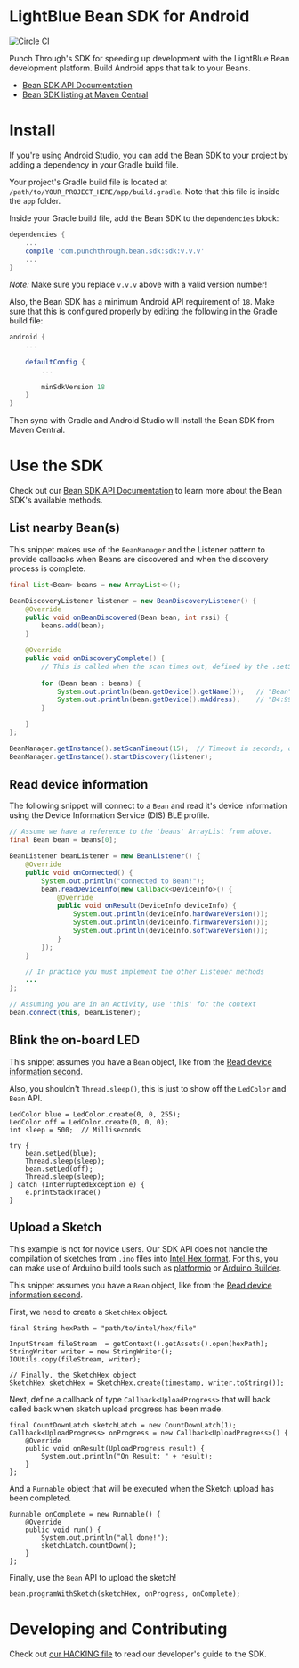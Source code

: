 # LightBlue Bean SDK for Android

[![Circle CI](https://circleci.com/gh/PunchThrough/bean-sdk-android/tree/master.svg?style=shield&circle-token=:circle-token)](https://circleci.com/gh/PunchThrough/bean-sdk-android/tree/master)

Punch Through's SDK for speeding up development with the LightBlue Bean development platform. Build Android apps that talk to your Beans.

* [Bean SDK API Documentation](http://punchthrough.github.io/bean-sdk-android/)
* [Bean SDK listing at Maven Central](http://search.maven.org/#search%7Cga%7C1%7Cg%3A%22com.punchthrough.bean.sdk%22)

# Install

If you're using Android Studio, you can add the Bean SDK to your project by adding a dependency in your Gradle build file.

Your project's Gradle build file is located at `/path/to/YOUR_PROJECT_HERE/app/build.gradle`. Note that this file is inside the `app` folder.

Inside your Gradle build file, add the Bean SDK to the `dependencies` block:

```groovy
dependencies {
    ...
    compile 'com.punchthrough.bean.sdk:sdk:v.v.v'
    ...
}
```

*Note:* Make sure you replace `v.v.v` above with a valid version number!

Also, the Bean SDK has a minimum Android API requirement of `18`. Make sure that this is configured properly by editing the following in the Gradle build file:

```groovy
android {
    ...
    
    defaultConfig {
        ...
        
        minSdkVersion 18
    }
}
```

Then sync with Gradle and Android Studio will install the Bean SDK from Maven Central.

# Use the SDK

Check out our [Bean SDK API Documentation](http://punchthrough.github.io/bean-sdk-android/) to learn more about the Bean SDK's available methods.

## List nearby Bean(s)

This snippet makes use of the `BeanManager` and the Listener pattern to provide callbacks
when Beans are discovered and when the discovery process is complete.

```java
final List<Bean> beans = new ArrayList<>();

BeanDiscoveryListener listener = new BeanDiscoveryListener() {
    @Override
    public void onBeanDiscovered(Bean bean, int rssi) {
        beans.add(bean);
    }

    @Override
    public void onDiscoveryComplete() {
        // This is called when the scan times out, defined by the .setScanTimeout(int seconds) method
    
        for (Bean bean : beans) {
            System.out.println(bean.getDevice().getName());   // "Bean"              (example)
            System.out.println(bean.getDevice().mAddress);    // "B4:99:4C:1E:BC:75" (example)
        }

    }
};

BeanManager.getInstance().setScanTimeout(15);  // Timeout in seconds, optional, default is 30 seconds
BeanManager.getInstance().startDiscovery(listener);

```

## Read device information

The following snippet will connect to a `Bean` and read it's device information using the
Device Information Service (DIS) BLE profile.

```java
// Assume we have a reference to the 'beans' ArrayList from above.
final Bean bean = beans[0];

BeanListener beanListener = new BeanListener() {
    @Override
    public void onConnected() {
        System.out.println("connected to Bean!");
        bean.readDeviceInfo(new Callback<DeviceInfo>() {
            @Override
            public void onResult(DeviceInfo deviceInfo) {
                System.out.println(deviceInfo.hardwareVersion());
                System.out.println(deviceInfo.firmwareVersion());
                System.out.println(deviceInfo.softwareVersion());
            }
        });
    }

    // In practice you must implement the other Listener methods
    ...
};

// Assuming you are in an Activity, use 'this' for the context
bean.connect(this, beanListener);

```

## Blink the on-board LED

This snippet assumes you have a `Bean` object, like from the [Read device information second](https://github.com/PunchThrough/bean-sdk-android#read-device-information).

Also, you shouldn't `Thread.sleep()`, this is just to show off the `LedColor` and `Bean` API.

```
LedColor blue = LedColor.create(0, 0, 255);
LedColor off = LedColor.create(0, 0, 0);
int sleep = 500;  // Milliseconds

try {
    bean.setLed(blue);
    Thread.sleep(sleep);
    bean.setLed(off);
    Thread.sleep(sleep);
} catch (InterruptedException e) {
    e.printStackTrace()
}
```

## Upload a Sketch

This example is not for novice users. Our SDK API does not handle the compilation of sketches from `.ino` files into [Intel Hex format](https://en.wikipedia.org/wiki/Intel_HEX). For this, you can make use of Arduino build tools such as [platformio](http://platformio.org/) or [Arduino Builder](https://github.com/arduino/arduino-builder).

This snippet assumes you have a `Bean` object, like from the [Read device information second](https://github.com/PunchThrough/bean-sdk-android#read-device-information).

First, we need to create a `SketchHex` object.

```
final String hexPath = "path/to/intel/hex/file"

InputStream fileStream  = getContext().getAssets().open(hexPath);
StringWriter writer = new StringWriter();
IOUtils.copy(fileStream, writer);

// Finally, the SketchHex object
SketchHex sketchHex = SketchHex.create(timestamp, writer.toString());
```

Next, define a callback of type `Callback<UploadProgress>` that will back called back when sketch upload progress has been made.

```
final CountDownLatch sketchLatch = new CountDownLatch(1);
Callback<UploadProgress> onProgress = new Callback<UploadProgress>() {
    @Override
    public void onResult(UploadProgress result) {
        System.out.println("On Result: " + result);
    }
};
```

And a `Runnable` object that will be executed when the Sketch upload has been completed.

```
Runnable onComplete = new Runnable() {
    @Override
    public void run() {
        System.out.println("all done!");
        sketchLatch.countDown();
    }
};
```

Finally, use the `Bean` API to upload the sketch!

```
bean.programWithSketch(sketchHex, onProgress, onComplete);
```

# Developing and Contributing

Check out [our HACKING file](HACKING.md) to read our developer's guide to the SDK.
